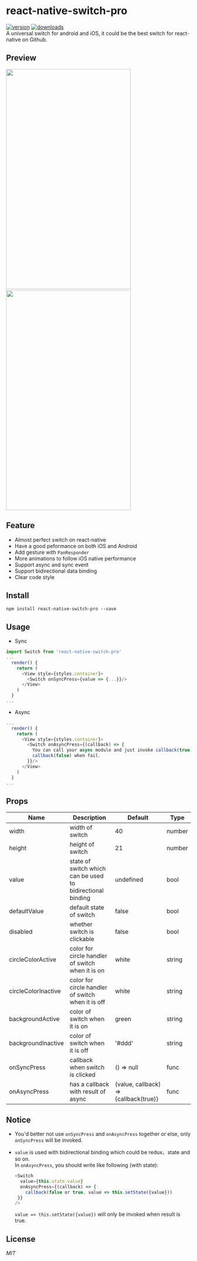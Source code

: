 # react-native-switch-pro
[![version](https://img.shields.io/npm/v/react-native-switch-pro.svg)](https://www.npmjs.com/package/react-native-switch-pro) [![downloads](https://img.shields.io/npm/dm/react-native-switch-pro.svg?style=flat)](https://www.npmjs.com/package/react-native-switch-pro)  
A universal switch for android and iOS, it could be the best switch for react-native on Github.

## Preview
<img src="http://ww4.sinaimg.cn/large/005zU9b3jw1faioulkg79j30kq10wq3c.jpg" width="340" height="600"/>
&nbsp;&nbsp;&nbsp;
<img src="http://ww2.sinaimg.cn/large/005zU9b3jw1faioygbedfg30a90iejrd.gif" width="340" height="600"/>

## Feature
* Almost perfect switch on react-native
* Have a good peformance on both iOS and Android  
* Add gesture with `PanResponder`  
* More animations to follow iOS native performance
* Support async and sync event
* Support bidirectional data binding
* Clear code style

## Install
`npm install react-native-switch-pro --save`

## Usage
* Sync  
  
```JavaScript
import Switch from 'react-native-switch-pro'
...
  render() {
    return (
      <View style={styles.container}>
        <Switch onSyncPress={value => {...}}/>
      </View>
    )
  }
...
```

* Async  
 
```JavaScript
...
  render() {
    return (
      <View style={styles.container}>
        <Switch onAsyncPress={(callback) => {
          You can call your async module and just invoke callback(true) when succeed,  
          callback(false) when fail.
        }}/>
      </View>
    )
  }
...
```

## Props
 Name | Description | Default | Type
------|-------------|----------|-----------
width | width of switch | 40 | number
height | height of switch | 21 | number
value | state of switch which can be used to bidirectional binding | undefined | bool
defaultValue | default state of switch | false | bool
disabled | whether switch is clickable | false | bool
circleColorActive | color for circle handler of switch when it is on | white | string
circleColorInactive | color for circle handler of switch when it is off | white | string
backgroundActive | color of switch when it is on | green | string
backgroundInactive | color of switch when it is off | '#ddd' | string
onSyncPress | callback when switch is clicked | () => null | func
onAsyncPress | has a callback with result of async | (value, callback) => {callback(true)} | func

## Notice
* You'd better not use `onSyncPress` and `onAsyncPress` together or else, only `onSyncPress` will be invoked.
* `value` is used with bidirectional binding which could be redux、state and so on.  
In `onAsyncPress`, you should write like following (with state):  

	```javascript
	<Switch
	  value={this.state.value}
	  onAsyncPress={(callback) => {
	    callback(false or true, value => this.setState({value}))
     }}
	/>
	```
	`value => this.setState({value})` will only be invoked when result is true.

## License
*MIT*
